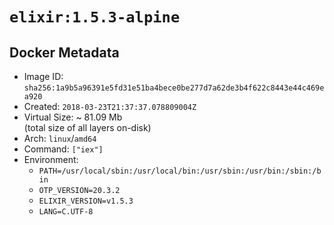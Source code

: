 # `elixir:1.5.3-alpine`

## Docker Metadata

- Image ID: `sha256:1a9b5a96391e5fd31e51ba4bece0be277d7a62de3b4f622c8443e44c469ea920`
- Created: `2018-03-23T21:37:37.078809004Z`
- Virtual Size: ~ 81.09 Mb  
  (total size of all layers on-disk)
- Arch: `linux`/`amd64`
- Command: `["iex"]`
- Environment:
  - `PATH=/usr/local/sbin:/usr/local/bin:/usr/sbin:/usr/bin:/sbin:/bin`
  - `OTP_VERSION=20.3.2`
  - `ELIXIR_VERSION=v1.5.3`
  - `LANG=C.UTF-8`
